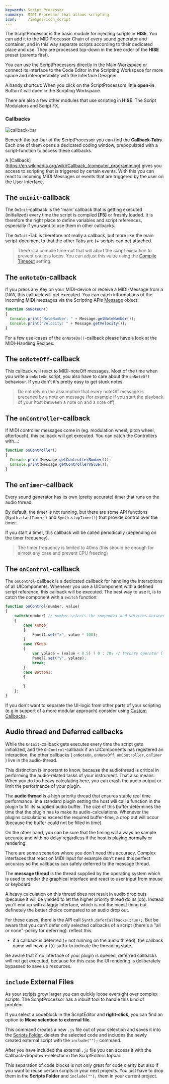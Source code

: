 ```yaml
---
keywords: Script Processor
summary:  MIDI Processor that allows scripting.
icon:     /images/icon_script
---
```


The ScriptProcessor is the basic module for injecting scripts in **HISE**. You can add it to the MIDIProcessor Chain of every sound generator and container, and in this way separate scripts according to their dedicated place and use. They are processed top-down in the tree order of the **HISE** preset (parents first).

You can use the ScriptProcessors directly in the Main-Workspace or connect its interface to the Code Editor in the Scripting Workspace for more space and interoperability with the Interface Designer. 

A handy shortcut: When you click on the ScriptProcessors little **open-in** Button it will open in the Scripting Workspace.

There are also a few other modules that use scripting in **HISE**. The Script Modulators and Script FX. 

### Callbacks

![callback-bar](images/scripting/callback-bar.png)

Beneath the top-bar of the ScriptProcessor you can find the **Callback-Tabs**. Each one of them opens a dedicated coding window, prepopulated with a script-function to access these callbacks. 

A [Callback](https://en.wikipedia.org/wiki/Callback_(computer_programming) gives you access to scripting that is triggered by certain events. With this you can react to incoming MIDI Messages or events that are triggered by the user on the User Interface.


## The `onInit`-callback

The `OnInit`-callback is the 'main' callback that is getting executed (initialized) every time the script is compiled **[F5]** or freshly loaded. It is therefore the right place to define variables and script references, especially if you want to use them in other callbacks.

The `OnInit`-Tab is therefore not really a callback, but more like the main script-document to that the other Tabs are (+ scripts can be) attached.  

> There is a compile time-out that will abort the script execution to prevent endless loops. You can adjust this value using the [Compile Timeout](/working-with-hise/settings/development#compile-timeout) setting.

## The `onNoteOn`-callback


If you press any Key on your MIDI-device or receive a MIDI-Message from a DAW, this callback will get executed. You can catch informations of the incoming MIDI messages via the Scripting APIs [Message](/scripting/scripting-api/message) object:

```javascript
function onNoteOn()
{
  Console.print("NoteNumber: " + Message.getNoteNumber());
  Console.print("Velocity: " + Message.getVelocity());
}
```

For a few use-cases of the `onNoteOn()`-callback please have a look at the MIDI-Handling Recipes.

## The `onNoteOff`-callback

This callback will react to MIDI-noteOff messages. Most of the time when you write a `onNoteOn` script, you also have to care about the `onNoteOff` behaviour. If you don't it's pretty easy to get stuck notes.

> Do not rely on the assumption that every noteOff message is preceded by a note on message (for example if you start the playback of your host between a note on and a note off)

## The `onController`-callback

If MIDI controller messages come in (eg. modulation wheel, pitch wheel, aftertouch), this callback will get executed.
You can catch the Controllers with...:

```javascript
function onController()
{
  Console.print(Message.getControllerNumber());
  Console.print(Message.getControllerValue());
}
```

## The `onTimer`-callback

Every sound generator has its own (pretty accurate) timer that runs on the audio thread.

By default, the timer is not running, but there are some API functions (`Synth.startTimer()` and `Synth.stopTimer()`) that provide control over the timer. 

If you start a timer, this callback will be called periodically (depending on the timer frequency).

> The timer frequency is limited to 40ms (this should be enough for almost any case and prevent CPU freezing)


## The `onControl`-callback

The `onControl`-callback is a dedicated callback for handling the interactions of all UIComponents. Whenever you use a UIComponent with a defined script reference, this callback will be executed. The best way to use it, is to catch the component with a `switch` function: 

```javascript
function onControl(number, value)
{
    switch(number) // number selects the component and switches between them in "case" they are used.
    {
        case XKnob:
        {
            Panel1.set("x", value * 100);
        }
        case YKnob:
        {
            var yplace = (value < 0.5) ? 0 : 70; // ternary operator [(if true) ?(do) this :(or) that] to switch between values
            Panel1.set("y", yplace);
            break;
        }
        case Button1:
        {
            
        }
    };
}
```

If you don't want to separate the UI-logic from other parts of your scripting (e.g in support of a more modular approach) consider using [Custom Callbacks](/scripting/scripting-in-hise#create-custom-oncontrol-callbacks).


## Audio thread and Deferred callbacks

While the `OnInit`-callback gets executes every time the script gets initialized, and the `OnControl`-callback if an UIComponents has registered an interaction, the other callbacks ( `onNoteOn`, `onNoteOff`, `onController`, `onTimer` ) live in the audio-thread. 

This distinction is important to know, because the audiothread is critical in performing the audio-related tasks of your instrument. That also means: When you do too heavy calculating here, you can crash the audio output or limit the performance of your plugin.

The **audio thread** is a high priority thread that ensures stable real time performance. In a standard plugin setting the host will call a function in the plugin to fill its supplied audio buffer. The size of this buffer determines the time that the plugin has to make its audio-calculations. Whenever the plugins calculations exceed the required buffer-time, a drop out will occur (because the buffer could not be filled in time).

On the other hand, you can be sure that the timing will always be sample accurate and with no delay regardless if the host is playing normally or rendering.

There are some scenarios where you don't need this accuracy. Complex interfaces that react on MIDI input for example don't need this perfect accuracy so the callbacks can safely deferred to the message thread. 

The **message thread** is the thread supplied by the operating system which is used to render the graphical interface and react to user input from mouse or keyboard.

A heavy calculation on this thread does not result in audio drop outs (because it will be yielded to let the higher priority thread do its job). Instead you'll end up with a laggy interface, which is not the nicest thing but definetely the better choice compared to an audio drop out.

For these cases, there is the API call `Synth.deferCallbacks(true);`. But be aware that you can't defer only selected callbacks of a script (there's a "all or none"-policy for deferring).
reflect this.

- if a callback is deferred (= not running on the audio thread), the callback name will have a `(D)` suffix to indicate the threading state.

Be aware that if no interface of your plugin is opened, deferred callbacks will not get executed, because for this case the UI rendering is deliberately bypassed to save up resources. 




## `include` External Files

As your scripts grow larger you can quickly loose oversight over complex scripts. The ScriptProcessor has a inbuilt tool to handle this kind of problem.

If you select a codeblock in the ScriptEditor and **right-click**, you can find an option to **Move selection to external file**.

This command creates a new `.js` file out of your selection and saves it into the [Scripts Folder](/working-with-hise/project-management/projects-folders/scripts), deletes the selected code and includes the newly created external script with the `include("");` command. 

After you have included the external `.js` file you can access it with the Callback-dropdown-selector in the ScriptEditors topbar.

This separation of code blocks is not only great for code clarity but also if you want to reuse certain scripts in your next projects. You just have to drop them in the **Scripts Folder** and `include("");` them in your current project.   


